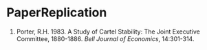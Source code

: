 # PaperReplication

1.  Porter, R.H. 1983. A Study of Cartel Stability: The Joint Executive Committee, 1880-1886\. _Bell Journal of Economics_, 14:301-314.
